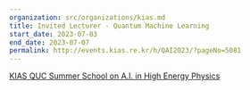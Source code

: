 ```yaml
---
organization: src/organizations/kias.md
title: Invited Lecturer - Quantum Machine Learning
start_date: 2023-07-03
end_date: 2023-07-07
permalink: http://events.kias.re.kr/h/QAI2023/?pageNo=5081
---
```

[KIAS QUC Summer School on A.I. in High Energy Physics](http://events.kias.re.kr/h/QAI2023/?pageNo=5081)